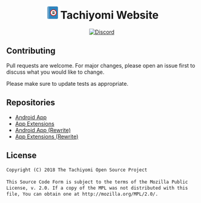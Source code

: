 <h1 align="center"><img src="./src/assets/media/tachiyomi.png">Tachiyomi Website</h1>
<p align="center">
  <a href="https://discord.gg/tachiyomi">
    <img src="https://img.shields.io/discord/349436576037732353.svg?label=Discord&labelColor=7289da&color=2c2f33&style=flat" alt="Discord">
  </a>
</p>

## Contributing

Pull requests are welcome. For major changes, please open an issue first to discuss what you would like to change.

Please make sure to update tests as appropriate.

## Repositories

* [Android App](https://github.com/inorichi/tachiyomi/)
* [App Extensions](https://github.com/inorichi/tachiyomi-extensions)
* [Android App (Rewrite)](https://github.com/tachiyomiorg/android-app)
* [App Extensions (Rewrite)](https://github.com/tachiyomiorg/extensions)

## License

    Copyright (C) 2018 The Tachiyomi Open Source Project

    This Source Code Form is subject to the terms of the Mozilla Public
    License, v. 2.0. If a copy of the MPL was not distributed with this
    file, You can obtain one at http://mozilla.org/MPL/2.0/.
